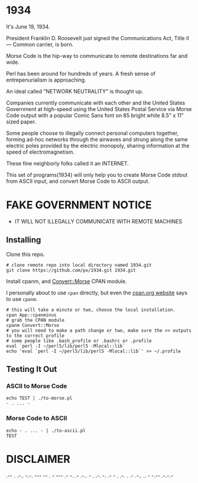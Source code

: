 # 1934
It's June 19, 1934.


President Franklin D. Roosevelt just signed the Communications Act, Title II — Common carrier, is born.

Morse Code is the hip-way to communicate to remote destinations far and wide.

Perl has been around for hundreds of years. A fresh sense of entrepenurialism is approaching.

An ideal called "NETWORK NEUTRALITY" is thought up. 

Companies currently communicate with each other and the United States Government at high-speed using the United States Postal Service via Morse Code output with a popular Comic Sans font on 85 bright white 8.5" x 11" sized paper.

Some people choose to illegally connect personal computers together, forming ad-hoc networks through the airwaves and strung along the same electric poles provided by the electric monopoly, sharing information at the speed of electromagnetism.

These fine neighborly folks called it an INTERNET.

This set of programs(1934) will only help you to create Morse Code stdout from ASCII input, and convert Morse Code to ASCII output.

# FAKE GOVERNMENT NOTICE
* IT WILL NOT ILLEGALLY COMMUNICATE WITH REMOTE MACHINES


## Installing
Clone this repo.

    # clone remote repo into local directory named 1934.git
    git clone https://github.com/px/1934.git 1934.git

Install cpanm, and [Convert::Morse](http://search.cpan.org/dist/Convert-Morse/lib/Convert/Morse.pm) CPAN module.

I personally about to use `cpan` directly, but even the [cpan.org website](http://www.cpan.org/modules/INSTALL.html) says to use `cpanm`.


    # this will take a minute or two, choose the local installation.
    cpan App::cpanminus
    # grab the CPAN module
    cpanm Convert::Morse
    # you will need to make a path change or two, make sure the >> outputs to the correct profile
    # some people like .bash_profile or .bashrc or .profile
    eval `perl -I ~/perl5/lib/perl5 -Mlocal::lib`
    echo 'eval `perl -I ~/perl5/lib/perl5 -Mlocal::lib`' >> ~/.profile


## Testing It Out

### ASCII to Morse Code

    echo TEST | ./to-morse.pl 
    - . ... -
  

### Morse Code to ASCII
    echo - . ... - | ./to-ascii.pl
    TEST
    


# DISCLAIMER
.-- . .-.. -.-. --- -- .  - ---  .- -.  .- .-.. - . .-. -. .- - .  .-. . .- .-.. .. - -.-- .-.-.-
